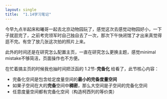 ```yaml
---
layout: single
title:  "1.14学习笔记"
---
```

今早九点半起床和曦哥一起去北京动物园玩了，感觉这次去感觉动物园好小，一下子就逛完了，之前考完领军时自己独自去了一次，那次下午快闭馆了才出来真觉得逛不完。有空了放几张这次拍的照片上来。

此外的时间还是在研究怎么配置主页，一直在研究怎么更换主题，感觉minimal mistake不够简洁，页面操作也不方便。

<!--此次配置个人主页让我领悟到一个道理，就是学习计算机本质上就是学习封装的艺术，大家不可能把所有计算机原理搞懂，此时让懂的人封装好fancy的功能，并告知清楚接口，让其他人能够在不明白箱子中装的东西的情况下也能用，这才是分工的意义！-->

在忙着搞主页的时候我也抽时间把泛函的 1.2节-**完备化** 给看了，此节核心内容：

* 完备化空间是包含给定度量空间的**最小的完备度量空间**
* 如果子空间在大的**完备**空间中**稠密**，那么大空间是子空间的完备化空间
* 任意度量空间都有完备化空间（构造柯西列的等价类）